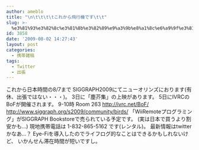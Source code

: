 ```yaml
---
author: ameblo
title: "\n\t\t\t\tこれから飛行機です\t\t"
slug: >-
  %e3%81%93%e3%82%8c%e3%81%8b%e3%82%89%e9%a3%9b%e8%a1%8c%e6%a9%9f%e3%81%a7%e3%81%99
id: 3858
date: '2009-08-02 14:27:43'
layout: post
categories:
  - 携帯雑稿
tags:
  - Twitter
  - 出張
---
```


これから日本時間の8/7まで SIGGRAPH2009にてニューオリンズにおります(有休、出張ではない・・・)。 3日に「塵芥集」の上映があります。 5日にIVRCのBoFが開催されます。 9-10時 Room 263 http://ivrc.net/BoF/ http://www.siggraph.org/s2009/community/birds/ 「WiiRemoteプログラミング」がSIGGRAPH Bookstoreで売られている予定です。 (実は日本で買うより割安かも...) 現地携帯電話は 1-832-865-5162 です(レンタル)。 最新情報はtwitterかなあ...？ Eye-Fiを導入したのでライフログ的なことはできるかもしれないけど、 いかんせん滞在時間が短いですし。